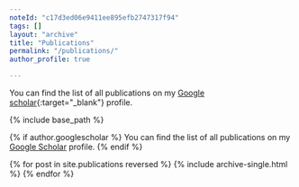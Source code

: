 ```yaml
---
noteId: "c17d3ed06e9411ee895efb2747317f94"
tags: []
layout: "archive"
title: "Publications"
permalink: "/publications/"
author_profile: true

---
```


You can find the list of all publications on my [Google scholar](https://scholar.google.com/citations?user=hxSN-fcAAAAJ&hl=en){:target="_blank"} profile.

{% include base_path %}

{% if author.googlescholar %}
  You can find the list of all publications on my <u><a href="{{author.googlescholar}}">Google Scholar</a></u> profile.
{% endif %}

{% for post in site.publications reversed %}
  {% include archive-single.html %}
{% endfor %}
